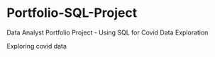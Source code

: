 # Portfolio-SQL-Project
Data Analyst Portfolio Project - Using SQL for Covid Data Exploration 

Exploring covid data
